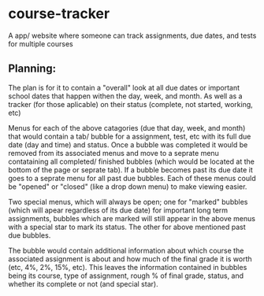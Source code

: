 # course-tracker
A app/ website where someone can track assignments, due dates, and tests for multiple courses

## Planning:
The plan is for it to contain a "overall" look at all due dates or important school dates that happen withen the day, week, and month. As well as a tracker (for those aplicable) on their status (complete, not started, working, etc)

Menus for each of the above catagories (due that day, week, and month) that would contain a tab/ bubble for a assignment, test, etc with its full due date (day and time) and status. Once a bubble was completed it would be removed from its associated menus and move to a seprate menu contataining all completed/ finished bubbles (which would be located at the bottom of the page or seprate tab). If a bubble becomes past its due date it goes to a seprate menu for all past due bubbles. Each of these menus could be "opened" or "closed" (like a drop down menu) to make viewing easier. 

Two special menus, which will always be open; one for "marked" bubbles (which will apear regardless of its due date) for important long term assignments, bubbles which are marked will still appear in the above menus with a special star to mark its status. The other for above mentioned past due bubbles.

The bubble would contain additional information about which course the associated assignment is about and how much of the final grade it is worth (etc, 4%, 2%, 15%, etc). This leaves the information contained in bubbles being its course, type of assignment, rough % of final grade, status, and whether its complete or not (and special star).
